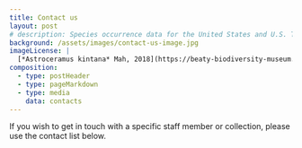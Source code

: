 ```yaml
---
title: Contact us
layout: post
# description: Species occurrence data for the United States and U.S. Territories.
background: /assets/images/contact-us-image.jpg
imageLicense: |
  [*Astroceramus kintana* Mah, 2018](https://beaty-biodiversity-museum.hp.gbif-staging.org/specimen/search?entity=1806513266) by Cyril CHAMBARD licensed under [CC-BY-4.0](http://creativecommons.org/licenses/by-nc/4.0/)
composition: 
  - type: postHeader
  - type: pageMarkdown
  - type: media
    data: contacts
---
```


If you wish to get in touch with a specific staff member or collection, please use the contact list below.